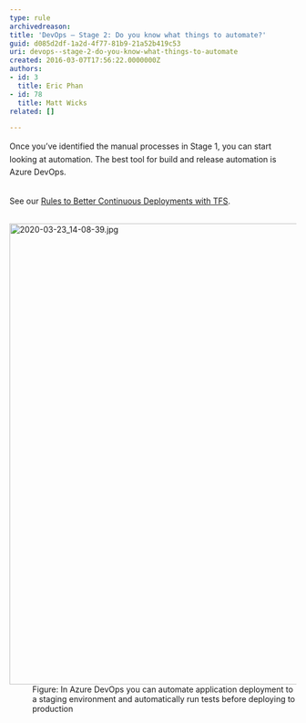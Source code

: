 ```yaml
---
type: rule
archivedreason: 
title: 'DevOps – Stage 2: Do you know what things to automate?'
guid: d085d2df-1a2d-4f77-81b9-21a52b419c53
uri: devops--stage-2-do-you-know-what-things-to-automate
created: 2016-03-07T17:56:22.0000000Z
authors:
- id: 3
  title: Eric Phan
- id: 78
  title: Matt Wicks
related: []

---
```



​<span style="line-height&#58;1.6;">​Once you’ve identified the manual processes in Stage 1, you can start looking at automation. The best tool for build and release automation is Azure DevOps.</span>
<br><excerpt class='endintro'></excerpt><br>
<p> ​​<span class="s1">See our 
      <a href="/_layouts/15/FIXUPREDIRECT.ASPX?WebId=3dfc0e07-e23a-4cbb-aac2-e778b71166a2&amp;TermSetId=07da3ddf-0924-4cd2-a6d4-a4809ae20160&amp;TermId=c8c1e915-7d29-4073-b668-61b1c8f75fa5"> 
         <span class="s2">Rules to Better Continuous Deployments with TFS</span></a></span>. 
   <br><br> </p><dl class="image"><dt> 
      <img src="/SiteAssets/things-to-automate-stage-2/2020-03-23_14-08-39.jpg" alt="2020-03-23_14-08-39.jpg" style="width&#58;808px;" /> 
   </dt><dd>Figure&#58; In Azure DevOps you can automate application deployment to a staging environment and automatically run tests before deploying to production​<br></dd>​</dl>​ 


